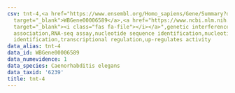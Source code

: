```yaml
---
csv: tnt-4,<a href="https://www.ensembl.org/Homo_sapiens/Gene/Summary?db=core;g=WBGene00006589"
  target="_blank">WBGene00006589</a>,<a href="https://www.ncbi.nlm.nih.gov/pubmed/27496166"
  target="_blank"><i class="fas fa-file"></i></a>",genetic interference,functional
  association,RNA-seq assay,nucleotide sequence identification,nucleotide sequence
  identification,transcriptional regulation,up-regulates activity
data_alias: tnt-4
data_id: WBGene00006589
data_numevidence: 1
data_species: Caenorhabditis elegans
data_taxid: '6239'
title: tnt-4
---
```

